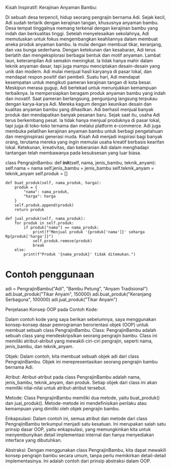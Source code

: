 Kisah Inspiratif: Kerajinan Anyaman Bambu:

Di sebuah desa terpencil, hidup seorang pengrajin bernama Adi. Sejak kecil, Adi sudah tertarik dengan kerajinan tangan, khususnya anyaman bambu. Desa tempat tinggalnya memang terkenal dengan kerajinan bambu yang indah dan berkualitas tinggi.
Setelah menyelesaikan sekolahnya, Adi memutuskan untuk fokus mengembangkan keahliannya dalam membuat aneka produk anyaman bambu. Ia mulai dengan membuat tikar, keranjang, dan vas bunga sederhana. Dengan ketekunan dan kesabaran, Adi terus berlatih dan mengeksplorasi berbagai bentuk dan motif anyaman.
Lambat laun, keterampilan Adi semakin meningkat. Ia tidak hanya mahir dalam teknik anyaman dasar, tapi juga mampu menciptakan desain-desain yang unik dan modern. Adi mulai menjual hasil karyanya di pasar lokal, dan mendapat respon positif dari pembeli.
Suatu hari, Adi mendapat kesempatan untuk mengikuti pameran kerajinan tangan di kota besar. Meskipun merasa gugup, Adi bertekad untuk menunjukkan kemampuan terbaiknya. Ia mempersiapkan beragam produk anyaman bambu yang indah dan inovatif.
Saat pameran berlangsung, pengunjung langsung terpukau dengan karya-karya Adi. Mereka kagum dengan keunikan desain dan kualitas anyaman bambu yang dihasilkan. Adi berhasil menjual banyak produk dan mendapatkan banyak pesanan baru.
Sejak saat itu, usaha Adi terus berkembang pesat. Ia tidak hanya menjual produknya di pasar lokal, tapi juga di toko-toko ternama dan melalui platform e-commerce. Adi juga membuka pelatihan kerajinan anyaman bambu untuk berbagi pengetahuan dan menginspirasi generasi muda.
Kisah Adi menjadi inspirasi bagi banyak orang, terutama mereka yang ingin memulai usaha kreatif berbasis kearifan lokal. Ketekunan, kreativitas, dan keberanian Adi dalam menghadapi tantangan telah membawanya pada kesuksesan yang luar biasa.

class PengrajinBambu:
    def __init__(self, nama, jenis_bambu, teknik_anyam):
        self.nama = nama
        self.jenis_bambu = jenis_bambu
        self.teknik_anyam = teknik_anyam
        self.produk = []

    def buat_produk(self, nama_produk, harga):
        produk = {
            "nama": nama_produk,
            "harga": harga
        }
        self.produk.append(produk)
        return produk

    def jual_produk(self, nama_produk):
        for produk in self.produk:
            if produk["nama"] == nama_produk:
                print(f"Menjual produk '{produk['nama']}' seharga Rp{produk['harga']}")
                self.produk.remove(produk)
                break
        else:
            print(f"Produk '{nama_produk}' tidak ditemukan.")

# Contoh penggunaan
adi = PengrajinBambu("Adi", "Bambu Petung", "Anyam Tradisional")
adi.buat_produk("Tikar Anyam", 150000)
adi.buat_produk("Keranjang Serbaguna", 100000)
adi.jual_produk("Tikar Anyam")

Penjelasan Konsep OOP pada Contoh Kode:

Dalam contoh kode yang saya berikan sebelumnya, saya menggunakan konsep-konsep dasar pemrograman berorientasi objek (OOP) untuk membuat sebuah class PengrajinBambu.
Class: PengrajinBambu adalah sebuah class yang mendeskripsikan seorang pengrajin bambu. Class ini memiliki atribut-atribut yang mewakili ciri-ciri pengrajin, seperti nama, jenis_bambu, dan teknik_anyam.

Objek: Dalam contoh, kita membuat sebuah objek adi dari class PengrajinBambu. Objek ini merepresentasikan seorang pengrajin bambu bernama Adi.

Atribut: Atribut-atribut pada class PengrajinBambu adalah nama, jenis_bambu, teknik_anyam, dan produk. Setiap objek dari class ini akan memiliki nilai-nilai untuk atribut-atribut tersebut.

Metode: Class PengrajinBambu memiliki dua metode, yaitu buat_produk() dan jual_produk(). Metode-metode ini mendefinisikan perilaku atau kemampuan yang dimiliki oleh objek pengrajin bambu.

Enkapsulasi: Dalam contoh ini, semua atribut dan metode dari class PengrajinBambu terkumpul menjadi satu kesatuan. Ini merupakan salah satu prinsip dasar OOP, yaitu enkapsulasi, yang memungkinkan kita untuk menyembunyikan detail implementasi internal dan hanya menyediakan interface yang dibutuhkan.

Abstraksi: Dengan menggunakan class PengrajinBambu, kita dapat mewakili konsep pengrajin bambu secara umum, tanpa perlu memikirkan detail-detail implementasinya. Ini adalah contoh dari prinsip abstraksi dalam OOP.

